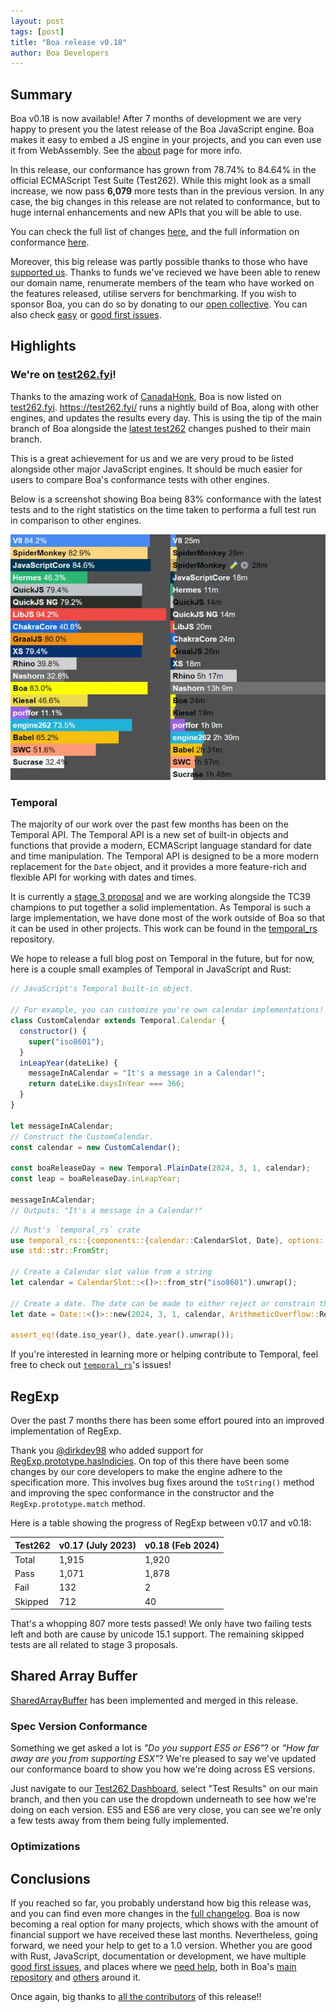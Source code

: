 ```yaml
---
layout: post
tags: [post]
title: "Boa release v0.18"
author: Boa Developers
---
```


## Summary

Boa v0.18 is now available! After 7 months of development we are very happy to present you the latest release of the Boa
JavaScript engine. Boa makes it easy to embed a JS engine in your projects, and you can even use it from WebAssembly.
See the [about](/about) page for more info.

In this release, our conformance has grown from 78.74% to 84.64% in the official ECMAScript Test Suite (Test262). While
this might look as a small increase, we now pass **6,079** more tests than in the previous version. In any case, the big
changes in this release are not related to conformance, but to huge internal enhancements and new APIs that you will be
able to use.

You can check the full list of changes [here][changelog], and the full information on conformance [here][conformance].

Moreover, this big release was partly possible thanks to those who have [supported us](https://opencollective.com/boa). Thanks to
funds we've recieved we have been able to renew our domain name, renumerate members of the team who have worked on the features released, utilise servers for benchmarking. If you wish to sponsor Boa, you can do so by donating to our [open collective][collective]. You can also check
[easy][easy_issues] or [good first issues][first_issues].

[changelog]: https://github.com/boa-dev/boa/blob/v0.18/CHANGELOG.md
[conformance]: https://boajs.dev/boa/test262/
[collective]: https://opencollective.com/boa
[easy_issues]: https://github.com/boa-dev/boa/issues?q=is%3Aopen+is%3Aissue+label%3AE-Easy
[first_issues]: https://github.com/boa-dev/boa/issues?q=is%3Aopen+is%3Aissue+label%3A%22good+first+issue%22

## Highlights

### We're on [test262.fyi](https://test262.fyi/)!

Thanks to the amazing work of [CanadaHonk](https://twitter.com/CanadaHonk), Boa is now listed on
[test262.fyi](https://test262.fyi/). https://test262.fyi/ runs a nightly build of Boa, along with other engines, and updates the results every day. This is using the tip of the main branch of Boa alongside the [latest test262](https://github.com/tc39/test262) changes pushed to their main branch.

This is a great achievement for us and we are very proud to be listed alongside other major JavaScript engines. It should be much easier for users to compare Boa's conformance tests with other engines.

Below is a screenshot showing Boa being 83% conformance with the latest tests and to the right statistics on the time taken to performa a full test run in comparison to other engines.

![img](./conformance_dark.webp)

### Temporal

The majority of our work over the past few months has been on the Temporal API. The Temporal API is a new set of built-in objects and functions that provide a modern, ECMAScript language standard for date and time manipulation. The Temporal API is designed to be a more modern replacement for the `Date` object, and it provides a more feature-rich and flexible API for working with dates and times.

It is currently a [stage 3 proposal](https://tc39.es/proposal-temporal/docs/) and we are working alongside the TC39 champions to put together a solid implementation. As Temporal is such a large implementation, we have done most of the work outside of Boa so that it can be used in other projects. This work can be found in the [temporal_rs](https://github.com/boa-dev/temporal/) repository.

We hope to release a full blog post on Temporal in the future, but for now, here is a couple small examples of Temporal in JavaScript and Rust:

<!-- TODO: Adjust below date to the release date. -->

```javascript
// JavaScript's Temporal built-in object.

// For example, you can customize you're own calendar implementations!
class CustomCalendar extends Temporal.Calendar {
  constructor() {
    super("iso8601");
  }
  inLeapYear(dateLike) {
    messageInACalendar = "It's a message in a Calendar!";
    return dateLike.daysInYear === 366;
  }
}

let messageInACalendar;
// Construct the CustomCalendar.
const calendar = new CustomCalendar();

const boaReleaseDay = new Temporal.PlainDate(2024, 3, 1, calendar);
const leap = boaReleaseDay.inLeapYear;

messageInACalendar;
// Outputs: "It's a message in a Calendar!"
```

```rust
// Rust's `temporal_rs` crate
use temporal_rs::{components::{calendar::CalendarSlot, Date}, options::ArithmeticOverflow };
use std::str::FromStr;

// Create a Calendar slot value from a string
let calendar = CalendarSlot::<()>::from_str("iso8601").unwrap();

// Create a date. The date can be made to either reject or constrain the input.
let date = Date::<()>::new(2024, 3, 1, calendar, ArithmeticOverflow::Reject).unwrap();

assert_eq!(date.iso_year(), date.year().unwrap());

```

If you're interested in learning more or helping contribute to Temporal, feel free to check out [`temporal_rs`](https://github.com/boa-dev/temporal/)'s issues!

## RegExp

Over the past 7 months there has been some effort poured into an improved implementation of RegExp.

Thank you [@dirkdev98](https://github.com/dirkdev98) who added support for [RegExp.prototype.hasIndicies](https://developer.mozilla.org/en-US/docs/Web/JavaScript/Reference/Global_Objects/RegExp/hasIndices). On top of this there have been some changes by our core developers to make the engine adhere to the specification more. This involves bug fixes around the `toString()` method and improving the spec conformance in the constructor and the `RegExp.prototype.match` method.

Here is a table showing the progress of RegExp between v0.17 and v0.18:

| Test262 | v0.17 (July 2023) | v0.18 (Feb 2024) |
| ------- | ----------------- | ---------------- |
| Total   | 1,915             | 1,920            |
| Pass    | 1,071             | 1,878            |
| Fail    | 132               | 2                |
| Skipped | 712               | 40               |

That's a whopping 807 more tests passed!
We only have two failing tests left and both are cause by unicode 15.1 support.
The remaining skipped tests are all related to stage 3 proposals.

## Shared Array Buffer

[SharedArrayBuffer](https://developer.mozilla.org/en-US/docs/Web/JavaScript/Reference/Global_Objects/SharedArrayBuffer) has been implemented and merged in this release.

### Spec Version Conformance

Something we get asked a lot is _"Do you support ES5 or ES6"_? or _"How far away are you from supporting ESX"_?
We're pleased to say we've updated our conformance board to show you how we're doing across ES versions.

Just navigate to our [Test262 Dashboard][conformance], select "Test Results" on our main branch, and
then you can use the dropdown underneath to see how we're doing on each version. ES5 and ES6 are very close, you can see
we're only a few tests away from them being fully implemented.

### Optimizations

## Conclusions

If you reached so far, you probably understand how big this release was, and you can find even more changes in the
[full changelog][changelog]. Boa is now becoming a real option for many projects, which shows with the amount of
financial support we have received these last months. Nevertheless, going forward, we need your help to get to a 1.0
version. Whether you are good with Rust, JavaScript, documentation or development, we have multiple
[good first issues][first_issues], and places where we [need help][help_wanted], both in Boa's
[main repository][boa_engine] and [others][boa_org] around it.

Once again, big thanks to [all the contributors][contributors] of this release!!

[help_wanted]: https://github.com/boa-dev/boa/issues?q=is%3Aopen+is%3Aissue+label%3A%22help+wanted%22
[boa_engine]: https://github.com/boa-dev/boa
[boa_org]: https://github.com/boa-dev
[contributors]: https://github.com/boa-dev/boa/graphs/contributors?from=2022-10-24&to=2023-07-05&type=c
